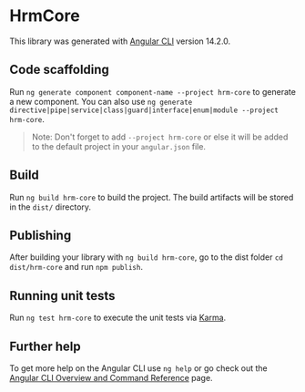 # HrmCore

This library was generated with [Angular CLI](https://github.com/angular/angular-cli) version 14.2.0.

## Code scaffolding

Run `ng generate component component-name --project hrm-core` to generate a new component. You can also use `ng generate directive|pipe|service|class|guard|interface|enum|module --project hrm-core`.
> Note: Don't forget to add `--project hrm-core` or else it will be added to the default project in your `angular.json` file. 

## Build

Run `ng build hrm-core` to build the project. The build artifacts will be stored in the `dist/` directory.

## Publishing

After building your library with `ng build hrm-core`, go to the dist folder `cd dist/hrm-core` and run `npm publish`.

## Running unit tests

Run `ng test hrm-core` to execute the unit tests via [Karma](https://karma-runner.github.io).

## Further help

To get more help on the Angular CLI use `ng help` or go check out the [Angular CLI Overview and Command Reference](https://angular.io/cli) page.
